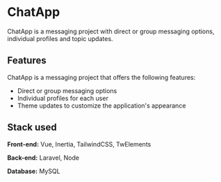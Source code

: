 # ChatApp

ChatApp is a messaging project with direct or group messaging options, individual profiles and topic updates.

## Features

ChatApp is a messaging project that offers the following features:

-   Direct or group messaging options
-   Individual profiles for each user
-   Theme updates to customize the application's appearance

## Stack used

**Front-end:** Vue, Inertia, TailwindCSS, TwElements

**Back-end:** Laravel, Node

**Database:** MySQL
